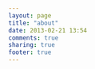```yaml
---
layout: page
title: "about"
date: 2013-02-21 13:54
comments: true
sharing: true
footer: true
---
```

